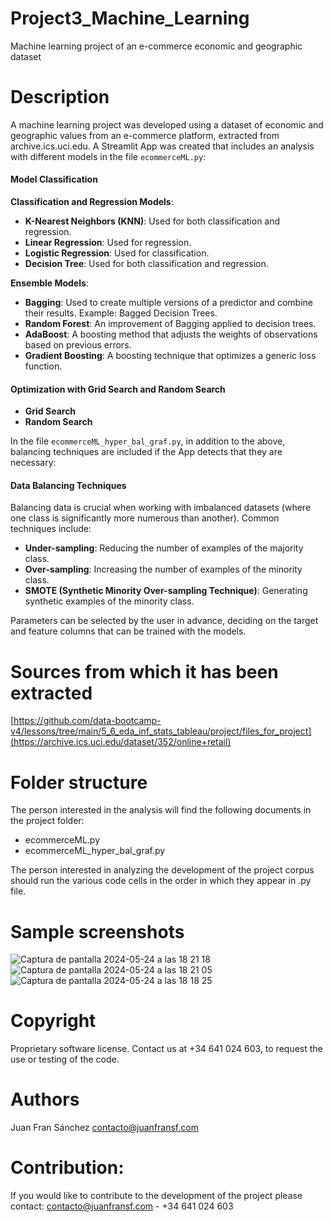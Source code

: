 # Project3_Machine_Learning
Machine learning project of an e-commerce economic and geographic dataset

# Description
A machine learning project was developed using a dataset of economic and geographic values from an e-commerce platform, extracted from archive.ics.uci.edu. A Streamlit App was created that includes an analysis with different models in the file `ecommerceML.py`:

#### Model Classification

**Classification and Regression Models**:
- **K-Nearest Neighbors (KNN)**: Used for both classification and regression.
- **Linear Regression**: Used for regression.
- **Logistic Regression**: Used for classification.
- **Decision Tree**: Used for both classification and regression.

**Ensemble Models**:
- **Bagging**: Used to create multiple versions of a predictor and combine their results. Example: Bagged Decision Trees.
- **Random Forest**: An improvement of Bagging applied to decision trees.
- **AdaBoost**: A boosting method that adjusts the weights of observations based on previous errors.
- **Gradient Boosting**: A boosting technique that optimizes a generic loss function.

#### Optimization with Grid Search and Random Search

- **Grid Search**
- **Random Search**

In the file `ecommerceML_hyper_bal_graf.py`, in addition to the above, balancing techniques are included if the App detects that they are necessary:

#### Data Balancing Techniques

Balancing data is crucial when working with imbalanced datasets (where one class is significantly more numerous than another). Common techniques include:

- **Under-sampling**: Reducing the number of examples of the majority class.
- **Over-sampling**: Increasing the number of examples of the minority class.
- **SMOTE (Synthetic Minority Over-sampling Technique)**: Generating synthetic examples of the minority class.

Parameters can be selected by the user in advance, deciding on the target and feature columns that can be trained with the models.

# Sources from which it has been extracted

[https://github.com/data-bootcamp-v4/lessons/tree/main/5_6_eda_inf_stats_tableau/project/files_for_project](https://archive.ics.uci.edu/dataset/352/online+retail)

# Folder structure

The person interested in the analysis will find the following documents in the project folder:

- ecommerceML.py
- ecommerceML_hyper_bal_graf.py

The person interested in analyzing the development of the project corpus should run the various code cells in the order in which they appear in .py file.


# Sample screenshots
![Captura de pantalla 2024-05-24 a las 18 21 18](https://github.com/Kabuto4dev/Project3_Machine_Learning/assets/100389319/85c8c663-b3a9-49a9-bfe7-cf734699644c)
![Captura de pantalla 2024-05-24 a las 18 21 05](https://github.com/Kabuto4dev/Project3_Machine_Learning/assets/100389319/4836b4ed-a903-418f-afda-d5dbc050d8f8)
![Captura de pantalla 2024-05-24 a las 18 18 25](https://github.com/Kabuto4dev/Project3_Machine_Learning/assets/100389319/b61eeee6-8d6e-4a88-b300-6be2e847a933)

# Copyright

Proprietary software license. Contact us at +34 641 024 603, to request the use or testing of the code.

# Authors

Juan Fran Sánchez contacto@juanfransf.com

# Contribution: 

If you would like to contribute to the development of the project please contact: 
contacto@juanfransf.com - +34 641 024 603
